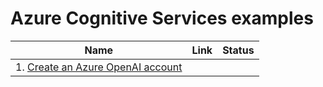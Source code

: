 # Azure Cognitive Services examples

| Name | Link | Status
| ---- | ---- | ------
| 1. [Create an Azure OpenAI account](create-openai-account/README.md) | |

<!-- workflow.run() 

  exit 0
  
  -->
